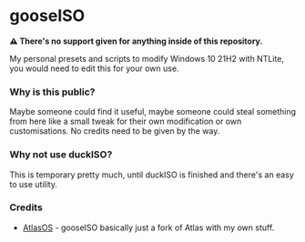 # gooseISO
**⚠ There's no support given for anything inside of this repository.**

My personal presets and scripts to modify Windows 10 21H2 with NTLite, you would need to edit this for your own use.

### Why is this public?
Maybe someone could find it useful, maybe someone could steal something from here like a small tweak for their own modification or own customisations. No credits need to be given by the way.

### Why not use duckISO?
This is temporary pretty much, until duckISO is finished and there's an easy to use utility.

### Credits
- [AtlasOS](https://github.com/Atlas-OS/Atlas) - gooseISO basically just a fork of Atlas with my own stuff.

